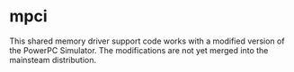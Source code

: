 mpci
====

This shared memory driver support code works with a modified version
of the PowerPC Simulator.  The modifications are not yet merged
into the mainsteam distribution.
